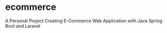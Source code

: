# ecommerce
A Personal Project Creating E-Commerce Web Application with Java Spring Boot and Laravel
